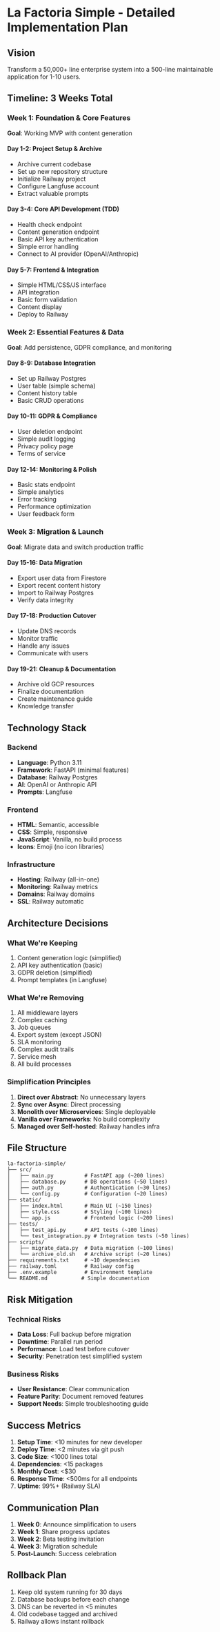 # La Factoria Simple - Detailed Implementation Plan

## Vision
Transform a 50,000+ line enterprise system into a 500-line maintainable application for 1-10 users.

## Timeline: 3 Weeks Total

### Week 1: Foundation & Core Features
**Goal**: Working MVP with content generation

#### Day 1-2: Project Setup & Archive
- Archive current codebase
- Set up new repository structure  
- Initialize Railway project
- Configure Langfuse account
- Extract valuable prompts

#### Day 3-4: Core API Development (TDD)
- Health check endpoint
- Content generation endpoint
- Basic API key authentication
- Simple error handling
- Connect to AI provider (OpenAI/Anthropic)

#### Day 5-7: Frontend & Integration
- Simple HTML/CSS/JS interface
- API integration
- Basic form validation
- Content display
- Deploy to Railway

### Week 2: Essential Features & Data
**Goal**: Add persistence, GDPR compliance, and monitoring

#### Day 8-9: Database Integration
- Set up Railway Postgres
- User table (simple schema)
- Content history table
- Basic CRUD operations

#### Day 10-11: GDPR & Compliance
- User deletion endpoint
- Simple audit logging
- Privacy policy page
- Terms of service

#### Day 12-14: Monitoring & Polish
- Basic stats endpoint
- Simple analytics
- Error tracking
- Performance optimization
- User feedback form

### Week 3: Migration & Launch
**Goal**: Migrate data and switch production traffic

#### Day 15-16: Data Migration
- Export user data from Firestore
- Export recent content history
- Import to Railway Postgres
- Verify data integrity

#### Day 17-18: Production Cutover
- Update DNS records
- Monitor traffic
- Handle any issues
- Communicate with users

#### Day 19-21: Cleanup & Documentation
- Archive old GCP resources
- Finalize documentation
- Create maintenance guide
- Knowledge transfer

## Technology Stack

### Backend
- **Language**: Python 3.11
- **Framework**: FastAPI (minimal features)
- **Database**: Railway Postgres
- **AI**: OpenAI or Anthropic API
- **Prompts**: Langfuse

### Frontend  
- **HTML**: Semantic, accessible
- **CSS**: Simple, responsive
- **JavaScript**: Vanilla, no build process
- **Icons**: Emoji (no icon libraries)

### Infrastructure
- **Hosting**: Railway (all-in-one)
- **Monitoring**: Railway metrics
- **Domains**: Railway domains
- **SSL**: Railway automatic

## Architecture Decisions

### What We're Keeping
1. Content generation logic (simplified)
2. API key authentication (basic)
3. GDPR deletion (simplified)
4. Prompt templates (in Langfuse)

### What We're Removing
1. All middleware layers
2. Complex caching
3. Job queues
4. Export system (except JSON)
5. SLA monitoring
6. Complex audit trails
7. Service mesh
8. All build processes

### Simplification Principles
1. **Direct over Abstract**: No unnecessary layers
2. **Sync over Async**: Direct processing
3. **Monolith over Microservices**: Single deployable
4. **Vanilla over Frameworks**: No build complexity
5. **Managed over Self-hosted**: Railway handles infra

## File Structure
```
la-factoria-simple/
├── src/
│   ├── main.py          # FastAPI app (~200 lines)
│   ├── database.py      # DB operations (~50 lines)
│   ├── auth.py          # Authentication (~30 lines)
│   └── config.py        # Configuration (~20 lines)
├── static/
│   ├── index.html       # Main UI (~150 lines)
│   ├── style.css        # Styling (~100 lines)
│   └── app.js           # Frontend logic (~200 lines)
├── tests/
│   ├── test_api.py      # API tests (~100 lines)
│   └── test_integration.py # Integration tests (~50 lines)
├── scripts/
│   ├── migrate_data.py  # Data migration (~100 lines)
│   └── archive_old.sh   # Archive script (~20 lines)
├── requirements.txt     # ~10 dependencies
├── railway.toml         # Railway config
├── .env.example         # Environment template
└── README.md           # Simple documentation
```

## Risk Mitigation

### Technical Risks
- **Data Loss**: Full backup before migration
- **Downtime**: Parallel run period
- **Performance**: Load test before cutover
- **Security**: Penetration test simplified system

### Business Risks
- **User Resistance**: Clear communication
- **Feature Parity**: Document removed features
- **Support Needs**: Simple troubleshooting guide

## Success Metrics
1. **Setup Time**: <10 minutes for new developer
2. **Deploy Time**: <2 minutes via git push
3. **Code Size**: <1000 lines total
4. **Dependencies**: <15 packages
5. **Monthly Cost**: <$30
6. **Response Time**: <500ms for all endpoints
7. **Uptime**: 99%+ (Railway SLA)

## Communication Plan
1. **Week 0**: Announce simplification to users
2. **Week 1**: Share progress updates
3. **Week 2**: Beta testing invitation
4. **Week 3**: Migration schedule
5. **Post-Launch**: Success celebration

## Rollback Plan
1. Keep old system running for 30 days
2. Database backups before each change
3. DNS can be reverted in <5 minutes
4. Old codebase tagged and archived
5. Railway allows instant rollback